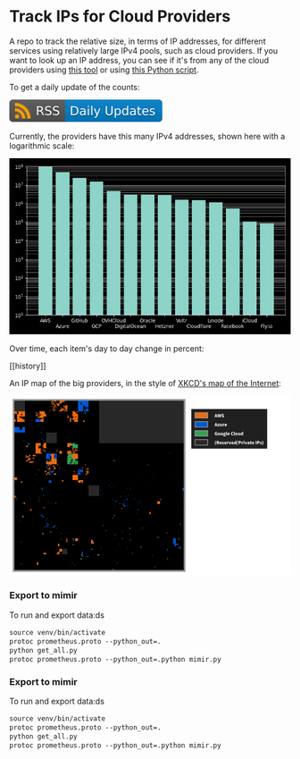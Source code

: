 # Track IPs for Cloud Providers

A repo to track the relative size, in terms of IP addresses, for different services using relatively large IPv4 pools, such as cloud providers.
If you want to look up an IP address, you can see if it's from any of the cloud providers using [this tool](https://cloud-ips.s3-us-west-2.amazonaws.com/index.html) or using [this Python script](https://github.com/seligman/cloud_sizes/blob/master/cloud_db/lookup_ip_address.py).

To get a daily update of the counts:

[![RSS Icon](images/rss_badge.svg)](https://raw.githubusercontent.com/seligman/cloud_sizes/master/rss.xml)

Currently, the providers have this many IPv4 addresses, shown here with a logarithmic scale:

![Compared](images/main.png)

Over time, each item's day to day change in percent:

[[history]]

An IP map of the big providers, in the style of [XKCD's map of the Internet](https://xkcd.com/195/):

![map](images/map.png)

### Export to mimir

To run and export data:ds

~~~shell
source venv/bin/activate
protoc prometheus.proto --python_out=.
python get_all.py
protoc prometheus.proto --python_out=.python mimir.py 
~~~

### Export to mimir

To run and export data:ds

~~~shell
source venv/bin/activate
protoc prometheus.proto --python_out=.
python get_all.py
protoc prometheus.proto --python_out=.python mimir.py 
~~~
